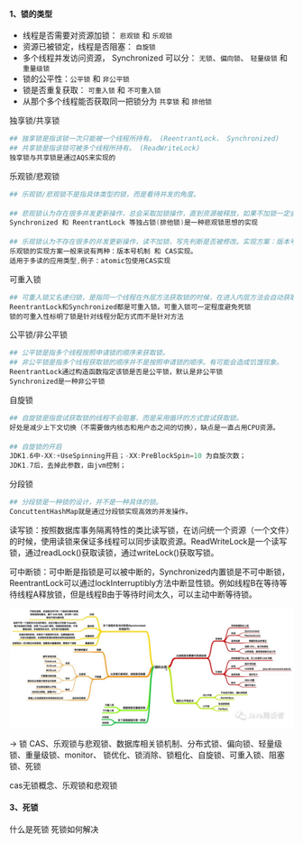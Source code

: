 #### 1、锁的类型

- 线程是否需要对资源加锁： `悲观锁` 和 `乐观锁`
- 资源已被锁定，线程是否阻塞： `自旋锁`
- 多个线程并发访问资源， Synchronized 可以分： `无锁`、`偏向锁`、 `轻量级锁` 和 `重量级锁`
- 锁的公平性：`公平锁` 和 `非公平锁`
- 锁是否重复获取： `可重入锁` 和 `不可重入锁`
- 从那个多个线程能否获取同一把锁分为 `共享锁` 和 `排他锁`

独享锁/共享锁

```powershell
## 独享锁是指该锁一次只能被一个线程所持有。 (ReentrantLock、 Synchronized)
## 共享锁是指该锁可被多个线程所持有。 (ReadWriteLock)
独享锁与共享锁是通过AQS来实现的
```

乐观锁/悲观锁

```powershell
## 乐观锁/悲观锁不是指具体类型的锁，而是看待并发的角度。

## 悲观锁认为存在很多并发更新操作，总会采取加锁操作，直到资源被释放，如果不加锁一定会有问题
Synchronized 和 ReentrantLock 等独占锁(排他锁)是一种悲观锁思想的实现

## 乐观锁认为不存在很多的并发更新操作，读不加锁，写先判断是否被修改。实现方案：版本号机制，CAS实现
乐观锁的实现方案一般来说有两种：版本号机制 和 CAS实现。
适用于多读的应用类型,例子：atomic包使用CAS实现
```

可重入锁

```powershell
## 可重入锁又名递归锁，是指同一个线程在外层方法获取锁的时候，在进入内层方法会自动获取锁
ReentrantLock和Synchronized都是可重入锁。可重入锁可一定程度避免死锁
锁的可重入性标明了锁是针对线程分配方式而不是针对方法
```

公平锁/非公平锁

```powershell
## 公平锁是指多个线程按照申请锁的顺序来获取锁。
## 非公平锁是指多个线程获取锁的顺序并不是按照申请锁的顺序。有可能会造成饥饿现象。
ReentrantLock通过构造函数指定该锁是否是公平锁，默认是非公平锁
Synchronized是一种非公平锁
```

自旋锁

```powershell
## 自旋锁是指尝试获取锁的线程不会阻塞，而是采用循环的方式尝试获取锁。
好处是减少上下文切换（不需要做内核态和用户态之间的切换），缺点是一直占用CPU资源。

## 自旋锁的开启
JDK1.6中-XX:+UseSpinning开启；-XX:PreBlockSpin=10 为自旋次数；
JDK1.7后，去掉此参数，由jvm控制；
```

分段锁

```powershell
## 分段锁是一种锁的设计，并不是一种具体的锁。
ConcuttentHashMap就是通过分段锁实现高效的并发操作。
```

读写锁：按照数据库事务隔离特性的类比读写锁，在访问统一个资源（一个文件）的时候，使用读锁来保证多线程可以同步读取资源。ReadWriteLock是一个读写锁，通过readLock()获取读锁，通过writeLock()获取写锁。

可中断锁：可中断是指锁是可以被中断的，Synchronized内置锁是不可中断锁，ReentrantLock可以通过lockInterruptibly方法中断显性锁。例如线程B在等待等待线程A释放锁，但是线程B由于等待时间太久，可以主动中断等待锁。

![](../../resource/lock-type.jpg)





→ 锁
CAS、乐观锁与悲观锁、数据库相关锁机制、分布式锁、偏向锁、轻量级锁、重量级锁、monitor、
锁优化、锁消除、锁粗化、自旋锁、可重入锁、阻塞锁、死锁





cas无锁概念、乐观锁和悲观锁

#### 3、死锁

什么是死锁
死锁如何解决